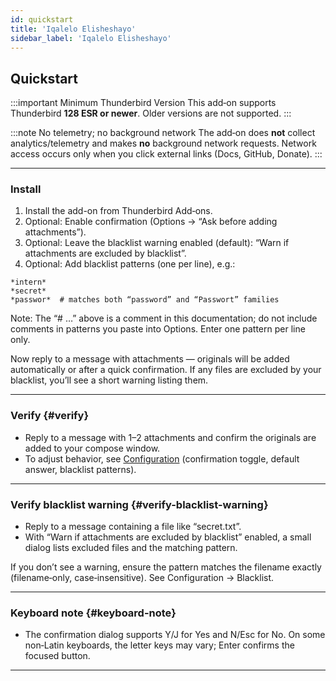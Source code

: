 ```yaml
---
id: quickstart
title: 'Iqalelo Elisheshayo'
sidebar_label: 'Iqalelo Elisheshayo'
---
```


## Quickstart

:::important Minimum Thunderbird Version
This add‑on supports Thunderbird **128 ESR or newer**. Older versions are not supported.
:::

:::note No telemetry; no background network
The add‑on does **not** collect analytics/telemetry and makes **no** background network requests. Network access occurs only when you click external links (Docs, GitHub, Donate).
:::

---

### Install

1. Install the add-on from Thunderbird Add‑ons.
2. Optional: Enable confirmation (Options → “Ask before adding attachments”).
3. Optional: Leave the blacklist warning enabled (default): “Warn if attachments are excluded by blacklist”.
4. Optional: Add blacklist patterns (one per line), e.g.:

```
*intern*
*secret*
*passwor*  # matches both “password” and “Passwort” families
```

Note: The “# …” above is a comment in this documentation; do not include comments in patterns you paste into Options. Enter one pattern per line only.

Now reply to a message with attachments — originals will be added automatically or after a quick confirmation. If any files are excluded by your blacklist, you’ll see a short warning listing them.

---

### Verify {#verify}

- Reply to a message with 1–2 attachments and confirm the originals are added to your compose window.
- To adjust behavior, see [Configuration](configuration) (confirmation toggle, default answer, blacklist patterns).

---

### Verify blacklist warning {#verify-blacklist-warning}

- Reply to a message containing a file like “secret.txt”.
- With “Warn if attachments are excluded by blacklist” enabled, a small dialog lists excluded files and the matching pattern.

If you don’t see a warning, ensure the pattern matches the filename exactly (filename‑only, case‑insensitive). See Configuration → Blacklist.

---

### Keyboard note {#keyboard-note}

- The confirmation dialog supports Y/J for Yes and N/Esc for No. On some non‑Latin keyboards, the letter keys may vary; Enter confirms the focused button.

---

